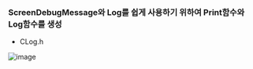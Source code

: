 ### ScreenDebugMessage와 Log를 쉽게 사용하기 위하여 Print함수와 Log함수를 생성

- CLog.h

![image](https://github.com/HanYooTae/Unreal-Game-Project1/assets/41534351/545030c3-5505-49f2-b86f-7f708cc24802)
